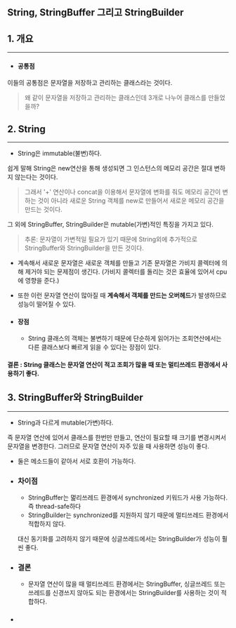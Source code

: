 ## String, StringBuffer 그리고 StringBuilder



## 1. 개요

---

* #### 공통점

이들의 공통점은 문자열을 저장하고 관리하는 클래스라는 것이다. 

> 왜 같이 문자열을 저장하고 관리하는 클래스인데 3개로 나누어 클래스를 만들었을까? 

## 2. String 

---

* String은 immutable(불변)하다. 

쉽게 말해 String은 new연산을 통해 생성되면 그 인스턴스의 메모리 공간은 절대 변하지 않는다는 것이다. 

> 그래서 '+' 연산이나 concat을 이용해서 문자열에 변화를 줘도 메모리 공간이 변하는 것이 아니라 새로운 String 객체를 new로 만들어서 새로운 메모리 공간을 만드는 것이다. 

그 외에 StringBuffer, StringBuilder은 mutable(가변)적인 특징을 가지고 있다. 

> 추론: 문자열이 가변적일 필요가 있기 때문에 String외에 추가적으로 StringBuffer와 StringBuilder을 만든 것이다. 

* 계속해서 새로운 문자열은 새로운 객체를 만들고 기존 문자열은 가비지 콜렉터에 의해 제거야 되는 문제점이 생긴다. (가비지 콜렉터를 돌리는 것은 효율에 있어서 cpu에 영향을 준다.)

* 또한 이런 문자열 연산이 많아질 때 **계속해서 객체를 만드는 오버헤드**가 발생하므로 성능이 떨어질 수 있다. 

* #### 장점

  * String 클래스의 객체는 불변하기 때문에 단순하게 읽어가는 조회연산에서는 다른 클래스보다 빠르게 읽을 수 있다는 장점이 있다. 

#### 결론 : String 클래스는 문자열 연산이 적고 조회가 많을 때 또는 멀티쓰레드 환경에서 사용하기 좋다. 



## 3. StringBuffer와 StringBuilder

---

* String과 다르게 mutable(가변)하다. 

즉 문자열 연산에 있어서 클래스를 한번만 만들고, 연산이 필요할 때 크기를 변경시켜서 문자열을 변경한다. 그러므로 문자열 연산이 자주 있을 때 사용하면 성능이 좋다. 

* 둘은 메소드들이 같아서 서로 호환이 가능하다. 

* ### 차이점

  * StringBuffer는 멅리쓰레드 환경에서 synchronized 키워드가 사용 가능하다. 즉 thread-safe하다
  * StringBuilder는 synchronized를 지원하지 않기 때문에 멀티쓰레드 환경에서 적합하지 않다. 

  대신 동기화를 고려하지 않기 때문에 싱글쓰레드에서는 StringBuilder가 성능이 훨씬 좋다. 

* ### 결론 

  * 문자열 연산이 많을 때 멀티쓰레드 환경에서는 StringBuffer, 싱글쓰레드 또는 쓰레드를 신경쓰지 않아도 되는 환경에서는 StringBuilder를 사용하는 것이 적합하다. 

* ### 